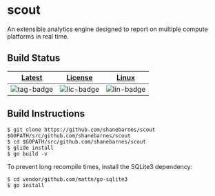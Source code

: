 # scout

An extensible analytics engine designed to report on multiple compute platforms
in real time.

## Build Status

| [Latest][tag-link] | [License][lic-link] | [Linux][lin-link] |
| :----------------: | :-----------------: | :---------------: |
| ![tag-badge]       | ![lic-badge]        | ![lin-badge]      |

[lic-badge]: https://img.shields.io/github/license/shanebarnes/scout.svg "License"
[lic-link]: https://github.com/shanebarnes/scout/blob/master/LICENSE "License"
[lin-badge]: https://travis-ci.org/shanebarnes/scout.svg?branch=master "Travis build status"
[lin-link]:  https://travis-ci.org/shanebarnes/scout "Travis build status"
[tag-badge]: https://img.shields.io/github/tag/shanebarnes/scout.svg "Latest"
[tag-link]: https://github.com/shanebarnes/scout/releases "Latest"

## Build Instructions

``` shell
$ git clone https://github.com/shanebarnes/scout $GOPATH/src/github.com/shanebarnes/scout
$ cd $GOPATH/src/github.com/shanebarnes/scout
$ glide install
$ go build -v 
```

To prevent long recompile times, install the SQLite3 dependency:

``` shell
$ cd vendor/github.com/mattn/go-sqlite3
$ go install
```
